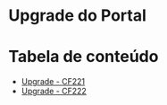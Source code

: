 # Upgrade do Portal


Tabela de conteúdo
==================

- [Upgrade - CF221](docs/upgrade-cf221.md)
- [Upgrade - CF222](docs/upgrade-cf222.md)